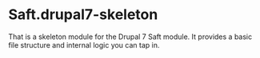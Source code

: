 # Saft.drupal7-skeleton
That is a skeleton module for the Drupal 7 Saft module. It provides a basic file structure and internal logic you can tap in.
